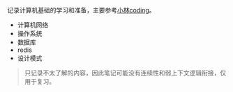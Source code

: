 记录计算机基础的学习和准备，主要参考[小林coding](https://www.xiaolincoding.com/)。

- 计算机网络
- 操作系统
- 数据库
- redis
- 设计模式

> 只记录不太了解的内容，因此笔记可能没有连续性和弱上下文逻辑衔接，仅用于复习。